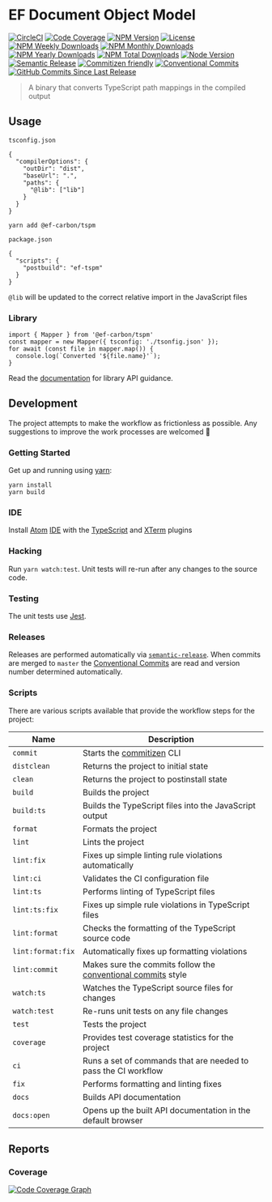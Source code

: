 # EF Document Object Model

[![CircleCI][circleci-badge]][circleci]
[![Code Coverage][codecov-badge]][codecov]
[![NPM Version][npm-version-badge]][npm]
[![License][license-badge]][license]
[![NPM Weekly Downloads][npm-downloads-week-badge]][npm]
[![NPM Monthly Downloads][npm-downloads-month-badge]][npm]
[![NPM Yearly Downloads][npm-downloads-year-badge]][npm]
[![NPM Total Downloads][npm-downloads-total-badge]][npm]
[![Node Version][node-version-badge]][node-version]
[![Semantic Release][semantic-release-badge]][semantic-release]
[![Commitizen friendly][commitizen-badge]][commitizen]
[![Conventional Commits][coventional-commits-badge]][coventional-commits]
[![GitHub Commits Since Last Release][github]][github-commits-badge]

> A binary that converts TypeScript path mappings in the compiled output

## Usage

`tsconfig.json`
```
{
  "compilerOptions": {
    "outDir": "dist",
    "baseUrl": ".",
    "paths": {
      "@lib": ["lib"]
    }
  }
}
```

```
yarn add @ef-carbon/tspm
```

`package.json`
```
{
  "scripts": {
    "postbuild": "ef-tspm"
  }
}
```

`@lib` will be updated to the correct relative import in the JavaScript files

### Library

```
import { Mapper } from '@ef-carbon/tspm'
const mapper = new Mapper({ tsconfig: './tsonfig.json' });
for await (const file in mapper.map()) {
  console.log(`Converted '${file.name}'`);
}
```

Read the [documentation][docs] for library API guidance.

## Development

The project attempts to make the workflow as frictionless as possible. Any suggestions to improve the work processes are
welcomed :metal:

### Getting Started

Get up and running using [yarn][yarn]:

```
yarn install
yarn build
```

### IDE

Install [Atom][atom] [IDE][atom-ide] with the [TypeScript][atom-ide-typescript] and [XTerm][atom-xterm] plugins

### Hacking

Run `yarn watch:test`. Unit tests will re-run after any changes to the source code.

### Testing

The unit tests use [Jest][jest].

### Releases

Releases are performed automatically via [`semantic-release`][semantic-release]. When commits are merged to `master`
the [Conventional Commits][coventional-commits] are read and version number determined automatically.

### Scripts

There are various scripts available that provide the workflow steps for the project:

| Name               | Description                                                                                     |
| ------------------ | ----------------------------------------------------------------------------------------------- |
| `commit`           | Starts the [commitizen][commitizen] CLI                                                         |
| `distclean`        | Returns the project to initial state                                                            |
| `clean`            | Returns the project to postinstall state                                                        |
| `build`            | Builds the project                                                                              |
| `build:ts`         | Builds the TypeScript files into the JavaScript output                                          |
| `format`           | Formats the project                                                                             |
| `lint`             | Lints the project                                                                               |
| `lint:fix`         | Fixes up simple linting rule violations automatically                                           |
| `lint:ci`          | Validates the CI configuration file                                                             |
| `lint:ts`          | Performs linting of TypeScript files                                                            |
| `lint:ts:fix`      | Fixes up simple rule violations in TypeScript files                                             |
| `lint:format`      | Checks the formatting of the TypeScript source code                                             |
| `lint:format:fix`  | Automatically fixes up formatting violations                                                    |
| `lint:commit`      | Makes sure the commits follow the [conventional commits][coventional-commits] style             |
| `watch:ts`         | Watches the TypeScript source files for changes                                                 |
| `watch:test`       | Re-runs unit tests on any file changes                                                          |
| `test`             | Tests the project                                                                               |
| `coverage`         | Provides test coverage statistics for the project                                               |
| `ci`               | Runs a set of commands that are needed to pass the CI workflow                                  |
| `fix`              | Performs formatting and linting fixes                                                           |
| `docs`             | Builds API documentation                                                                        |
| `docs:open`        | Opens up the built API documentation in the default browser                                     |

## Reports

### Coverage

[![Code Coverage Graph][codecov-graph]][codecov]

[docs]: docs/README.md
[yarn]: https://yarnpkg.com
[npm]: https://www.npmjs.com/package/@ef-carbon/tspm
[codecov]: https://codecov.io/gh/ef-carbon/tspm
[codecov-badge]: https://img.shields.io/codecov/c/token/Re0IsMvcF1/github/ef-carbon/tspm.svg
[codecov-graph]: https://codecov.io/gh/ef-carbon/tspm/branch/master/graphs/commits.svg?token=Re0IsMvcF1
[npm-version-badge]: https://img.shields.io/npm/v/@ef-carbon/tspm.svg
[npm-downloads-week-badge]: https://img.shields.io/npm/dw/@ef-carbon/tspm.svg
[npm-downloads-month-badge]: https://img.shields.io/npm/dm/@ef-carbon/tspm.svg
[npm-downloads-year-badge]: https://img.shields.io/npm/dy/@ef-carbon/tspm.svg
[npm-downloads-total-badge]: https://img.shields.io/npm/dt/@ef-carbon/tspm.svg
[license]: https://choosealicense.com/licenses/mit/
[license-badge]: https://img.shields.io/npm/l/@ef-carbon/tspm.svg
[node-version]: https://nodejs.org/en/download/releases/
[node-version-badge]: https://img.shields.io/node/v/@ef-carbon/tspm.svg
[github]: https://github.com/ef-carbon/tspm
[github-commits-badge]: https://img.shields.io/github/commits-since/ef-carbon/tspm/latest.svg
[atom]: https://atom.io/
[atom-ide]: https://ide.atom.io/
[jest]: https://facebook.github.io/jest/
[atom-ide-typescript]: https://github.com/atom/ide-typescript
[atom-xterm]: https://atom.io/packages/atom-xterm
[circleci]: https://circleci.com/gh/ef-carbon/tspm/tree/master
[circleci-badge]: https://img.shields.io/circleci/project/github/ef-carbon/tspm.svg
[semantic-release]: https://github.com/semantic-release/semantic-release
[semantic-release-badge]: https://img.shields.io/badge/%20%20%F0%9F%93%A6%F0%9F%9A%80-semantic--release-e10079.svg
[commitizen]: http://commitizen.github.io/cz-cli/
[commitizen-badge]: https://img.shields.io/badge/commitizen-friendly-brightgreen.svg
[coventional-commits]: https://conventionalcommits.org
[coventional-commits-badge]: https://img.shields.io/badge/Conventional%20Commits-1.0.0-yellow.svg
